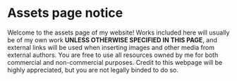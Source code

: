 # Assets page notice
Welcome to the assets page of my website! Works included here will usually be of my own work **UNLESS OTHERWISE SPECIFIED IN THIS PAGE**, and external links will be used when inserting images and other media from external authors.
You are free to use all resources owned by me for both commercial and non-commercial purposes. Credit to this webpage will be highly appreciated, but you are not legally binded to do so.
